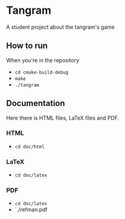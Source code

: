 # Tangram
A student project about the tangram's game

## How to run 
When you're in the repository
- `cd cmake-build-debug` 
- `make`
- `./tangram`

## Documentation
Here there is HTML files, LaTeX files and PDF.
### HTML
- `cd doc/html`
### LaTeX
- `cd doc/latex`
### PDF
- `cd doc/latex`
- `./refman.pdf

